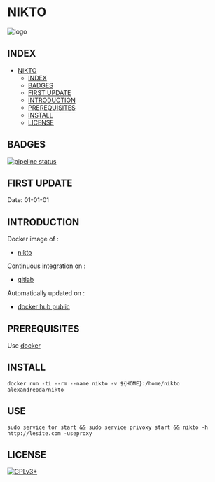 # NIKTO

![logo](https://assets.gitlab-static.net/uploads/-/system/project/avatar/12904458/unnamed.png)

## INDEX

- [NIKTO](#nikto)
  - [INDEX](#index)
  - [BADGES](#badges)
  - [FIRST UPDATE](#first-update)
  - [INTRODUCTION](#introduction)
  - [PREREQUISITES](#prerequisites)
  - [INSTALL](#install)
  - [LICENSE](#license)

## BADGES

[![pipeline status](https://gitlab.com/oda-alexandre/nikto/badges/master/pipeline.svg)](https://gitlab.com/oda-alexandre/nikto/commits/master)

## FIRST UPDATE

Date: 01-01-01

## INTRODUCTION

Docker image of :

- [nikto](https://cirt.net/Nikto2)

Continuous integration on :

- [gitlab](https://gitlab.com/oda-alexandre/nikto/pipelines)

Automatically updated on :

- [docker hub public](https://hub.docker.com/r/alexandreoda/nikto)

## PREREQUISITES

Use [docker](https://www.docker.com)

## INSTALL

```docker run -ti --rm --name nikto -v ${HOME}:/home/nikto alexandreoda/nikto```

## USE

```sudo service tor start && sudo service privoxy start && nikto -h http://lesite.com -useproxy```

## LICENSE

[![GPLv3+](http://gplv3.fsf.org/gplv3-127x51.png)](https://gitlab.com/oda-alexandre/nikto/blob/master/LICENSE)
